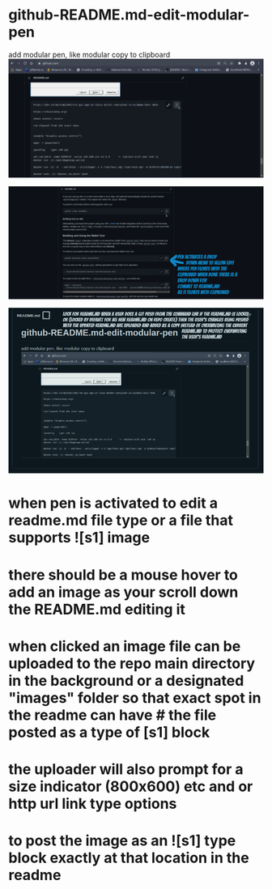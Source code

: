 # github-README.md-edit-modular-pen
add modular pen, like modular copy to clipboard
![s1](https://raw.githubusercontent.com/c4pt000/github-README.md-edit-modular-pen/main/make-pen-modular-github.png)

![s1](https://raw.githubusercontent.com/c4pt000/github-README.md-edit-modular-pen/main/edit-modular.png)


![s1](https://raw.githubusercontent.com/c4pt000/github-README.md-edit-modular-pen/main/readme-is-locked-with-web.png)


# when pen is activated to edit a readme.md file type or a file that supports ![s1] image
# there should be a mouse hover to add an image as your scroll down the README.md editing it
# when clicked an image file can be uploaded to the repo main directory in the background or a designated "images" folder so that exact spot in the readme can have # the file posted as a type of [s1] block 

# the uploader will also prompt for a size indicator (800x600) etc and or http url link type options
 
# to post the image as an ![s1] type block exactly at that location in the readme
